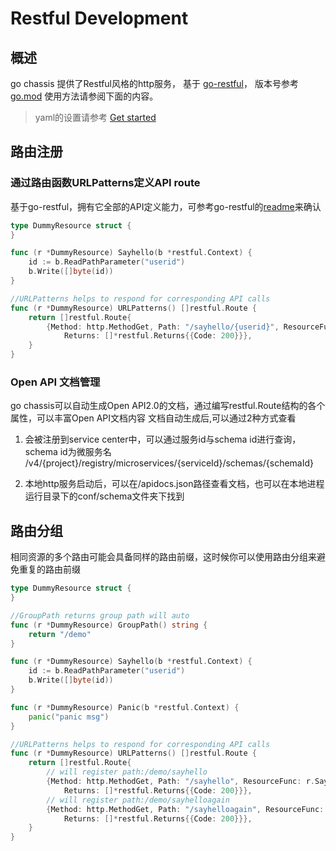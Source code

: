 # Restful Development

## 概述
go chassis 提供了Restful风格的http服务，
基于 [go-restful](https://github.com/emicklei/go-restful)，
版本号参考[go.mod](https:///blob/master/go.mod)
使用方法请参阅下面的内容。

> yaml的设置请参考 [Get started](../getstarted/writing-rest.html)

## 路由注册
### 通过路由函数URLPatterns定义API route
基于go-restful，拥有它全部的API定义能力，可参考go-restful的[readme](https://github.com/emicklei/go-restful)来确认
```go
type DummyResource struct {
}

func (r *DummyResource) Sayhello(b *restful.Context) {
	id := b.ReadPathParameter("userid")
	b.Write([]byte(id))
}

//URLPatterns helps to respond for corresponding API calls
func (r *DummyResource) URLPatterns() []restful.Route {
	return []restful.Route{
		{Method: http.MethodGet, Path: "/sayhello/{userid}", ResourceFunc: r.Sayhello,
			Returns: []*restful.Returns{{Code: 200}}},
	}
}
```
### Open API 文档管理
go chassis可以自动生成Open API2.0的文档，通过编写restful.Route结构的各个属性，可以丰富Open API文档内容
文档自动生成后,可以通过2种方式查看

1. 会被注册到service center中，可以通过服务id与schema id进行查询，schema id为微服务名
/v4/{project}/registry/microservices/{serviceId}/schemas/{schemaId}

2. 本地http服务启动后，可以在/apidocs.json路径查看文档，也可以在本地进程运行目录下的conf/schema文件夹下找到

## 路由分组

相同资源的多个路由可能会具备同样的路由前缀，这时候你可以使用路由分组来避免重复的路由前缀

```go
type DummyResource struct {
}

//GroupPath returns group path will auto 
func (r *DummyResource) GroupPath() string {
	return "/demo"
}

func (r *DummyResource) Sayhello(b *restful.Context) {
	id := b.ReadPathParameter("userid")
	b.Write([]byte(id))
}

func (r *DummyResource) Panic(b *restful.Context) {
	panic("panic msg")
}

//URLPatterns helps to respond for corresponding API calls
func (r *DummyResource) URLPatterns() []restful.Route {
	return []restful.Route{ 
		// will register path:/demo/sayhello
		{Method: http.MethodGet, Path: "/sayhello", ResourceFunc: r.Sayhello,
		    Returns: []*restful.Returns{{Code: 200}}},
        // will register path:/demo/sayhelloagain
        {Method: http.MethodGet, Path: "/sayhelloagain", ResourceFunc: r.Sayhello,
            Returns: []*restful.Returns{{Code: 200}}},
	}
}
```

